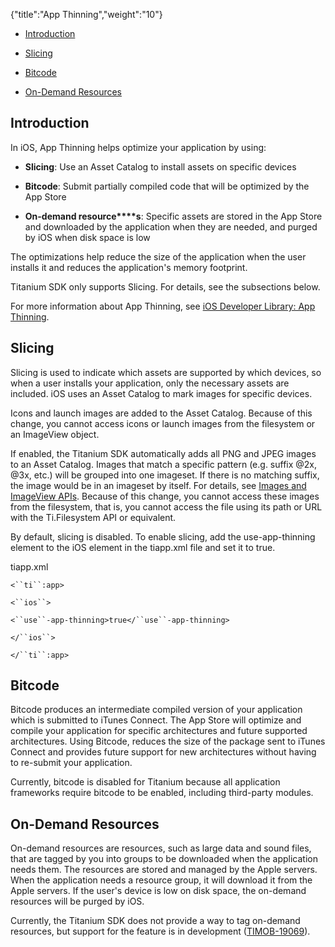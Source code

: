 {"title":"App Thinning","weight":"10"}

* [Introduction](#introduction)

* [Slicing](#slicing)

* [Bitcode](#bitcode)

* [On-Demand Resources](#on-demand-resources)

## Introduction

In iOS, App Thinning helps optimize your application by using:

* **Slicing**: Use an Asset Catalog to install assets on specific devices

* **Bitcode**: Submit partially compiled code that will be optimized by the App Store

* **On-demand resource****s**: Specific assets are stored in the App Store and downloaded by the application when they are needed, and purged by iOS when disk space is low

The optimizations help reduce the size of the application when the user installs it and reduces the application's memory footprint.

Titanium SDK only supports Slicing. For details, see the subsections below.

For more information about App Thinning, see [iOS Developer Library: App Thinning](https://developer.apple.com/library/ios/documentation/IDEs/Conceptual/AppDistributionGuide/AppThinning/AppThinning.html).

## Slicing

Slicing is used to indicate which assets are supported by which devices, so when a user installs your application, only the necessary assets are included. iOS uses an Asset Catalog to mark images for specific devices.

Icons and launch images are added to the Asset Catalog. Because of this change, you cannot access icons or launch images from the filesystem or an ImageView object.

If enabled, the Titanium SDK automatically adds all PNG and JPEG images to an Asset Catalog. Images that match a specific pattern (e.g. suffix @2x, @3x, etc.) will be grouped into one imageset. If there is no matching suffix, the image would be in an imageset by itself. For details, see [Images and ImageView APIs](/docs/appc/Titanium_SDK/Titanium_SDK_How-tos/Working_with_Media_APIs/Images_and_ImageView_APIs/). Because of this change, you cannot access these images from the filesystem, that is, you cannot access the file using its path or URL with the Ti.Filesystem API or equivalent.

By default, slicing is disabled. To enable slicing, add the use-app-thinning element to the iOS element in the tiapp.xml file and set it to true.

tiapp.xml

`<``ti``:app>`

`<``ios``>`

`<``use``-app-thinning>true</``use``-app-thinning>`

`</``ios``>`

`</``ti``:app>`

## Bitcode

Bitcode produces an intermediate compiled version of your application which is submitted to iTunes Connect. The App Store will optimize and compile your application for specific architectures and future supported architectures. Using Bitcode, reduces the size of the package sent to iTunes Connect and provides future support for new architectures without having to re-submit your application.

Currently, bitcode is disabled for Titanium because all application frameworks require bitcode to be enabled, including third-party modules.

## On-Demand Resources

On-demand resources are resources, such as large data and sound files, that are tagged by you into groups to be downloaded when the application needs them. The resources are stored and managed by the Apple servers. When the application needs a resource group, it will download it from the Apple servers. If the user's device is low on disk space, the on-demand resources will be purged by iOS.

Currently, the Titanium SDK does not provide a way to tag on-demand resources, but support for the feature is in development ([TIMOB-19069](https://jira.appcelerator.org/browse/TIMOB-19069)).
